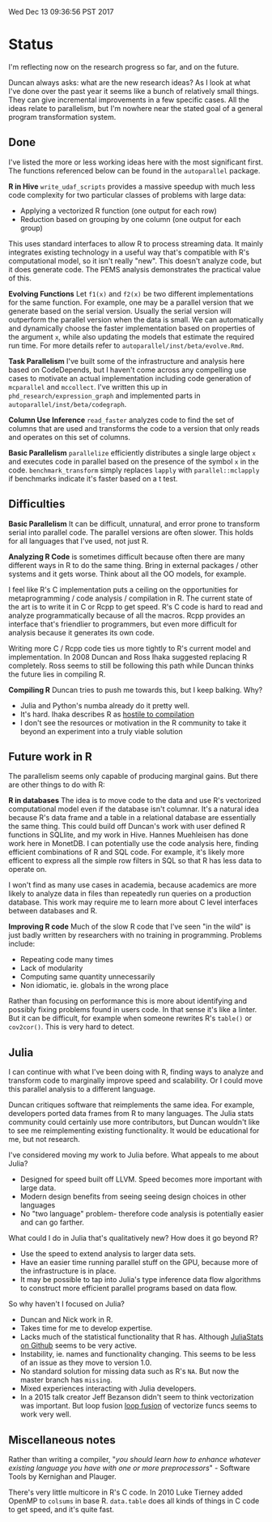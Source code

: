 Wed Dec 13 09:36:56 PST 2017

# Status

I'm reflecting now on the research progress so far, and on the future.

Duncan always asks: what are the new research ideas? As I look at what I've
done over the past year it seems like a bunch of relatively small things.
They can give incremental improvements in a few specific cases. All the
ideas relate to parallelism, but I'm nowhere near the stated goal of
a general program transformation system.

## Done

I've listed the more or less working ideas here with the most significant
first.  The functions referenced below can be found in the `autoparallel`
package.

__R in Hive__ `write_udaf_scripts` provides a massive speedup
with much less code complexity for two particular classes of problems with
large data:

- Applying a vectorized R function (one output for each row)
- Reduction based on grouping by one column (one output for each group)

This uses standard interfaces to allow R to process streaming data.  It
mainly integrates existing technology in a useful way that's compatible
with R's computational model, so it isn't really "new". This doesn't
analyze code, but it does generate code. The PEMS analysis demonstrates the
practical value of this.

__Evolving Functions__ Let `f1(x)` and `f2(x)` be two different
implementations for the same function. For example, one may be a parallel
version that we generate based on the serial version. Usually the serial
version will outperform the parallel version when the data is small. We can
automatically and dynamically choose the faster implementation based on
properties of the argument `x`, while also updating the models that estimate
the required run time. For more details refer to
`autoparallel/inst/beta/evolve.Rmd`.

__Task Parallelism__ I've built some of the infrastructure and analysis
here based on CodeDepends, but I haven't come across any compelling use
cases to motivate an actual implementation including code generation of
`mcparallel` and `mccollect`. I've written this up in
`phd_research/expression_graph` and implemented parts in
`autoparallel/inst/beta/codegraph`.

__Column Use Inference__ `read_faster` analyzes code to
find the set of columns that are used and transforms the code to a version
that only reads and operates on this set of columns.

__Basic Parallelism__ `parallelize` efficiently distributes a single large
object `x` and executes code in parallel based on the presence of the
symbol `x` in the code. `benchmark_transform` simply replaces `lapply` with
`parallel::mclapply` if benchmarks indicate it's faster based on a t test.

## Difficulties

__Basic Parallelism__ It can be difficult, unnatural, and error prone to
transform serial into parallel code. The parallel versions are often
slower. This holds for all languages that I've used, not just R.

__Analyzing R Code__ is sometimes difficult because often there are many
different ways in R to do the same thing. Bring in external packages /
other systems and it gets worse. Think about all the OO models, for example.

I feel like R's C implementation puts a ceiling on the opportunities for
metaprogramming / code analysis / compilation in R. The current state of
the art is to write it in C or Rcpp to get speed. R's C code is hard to
read and analyze programmatically because of all the macros. Rcpp provides
an interface that's friendlier to programmers, but even more difficult for
analysis because it generates its own code.

Writing more C / Rcpp code ties us more tightly to R's current model and
implementation. In 2008 Duncan and Ross Ihaka suggested replacing R
completely. Ross seems to still be following this path while Duncan thinks
the future lies in compiling R.

__Compiling R__ Duncan tries to push me towards this, but I keep balking.
Why?

- Julia and Python's numba already do it pretty well.
- It's hard. Ihaka describes R as [hostile to
  compilation](https://www.stat.auckland.ac.nz/~ihaka/downloads/New-System.pdf)
- I don't see the resources or motivation in the R community to take it
  beyond an experiment into a truly viable solution

## Future work in R

The parallelism seems only capable of producing marginal gains. But there
are other things to do with R:

__R in databases__ The idea is to move code to the data and use R's
vectorized computational model even if the database isn't columnar. It's a
natural idea because R's data frame and a table in a relational database
are essentially the same thing. This could build off Duncan's work with
user defined R functions in SQLlite, and my work in Hive. Hannes Muehleisen
has done work here in MonetDB. I can potentially use the code analysis
here, finding efficient combinations of R and SQL code. For example, it's
likely more efficent to express all the simple row filters in SQL so that R
has less data to operate on.

I won't find as many use cases in academia, because academics are more
likely to analyze data in files than repeatedly run queries on a production
database.  This work may require me to learn more about C level interfaces
between databases and R.

__Improving R code__ Much of the slow R code that I've seen "in the wild"
is just badly written by researchers with no training in programming.
Problems include:

- Repeating code many times
- Lack of modularity
- Computing same quantity unnecessarily
- Non idiomatic, ie. globals in the wrong place

Rather than focusing on performance this is more about identifying and
possibly fixing problems found in users code. In that sense it's like a
linter. But it can be difficult, for example when someone rewrites R's
`table()` or `cov2cor()`. This is very hard to detect.

## Julia

I can continue with what I've been doing with R, finding ways to analyze
and transform code to marginally improve speed and scalability. Or I could
move this parallel analysis to a different language.

Duncan critiques software that reimplements the same idea. For example,
developers ported data frames from R to many languages. The Julia
stats community could certainly use more contributors, but Duncan wouldn't
like to see me reimplementing existing functionality. It would be
educational for me, but not research.

I've considered moving my work to Julia before. What appeals to me about
Julia?

- Designed for speed built off LLVM. Speed becomes more important with
  large data. 
- Modern design benefits from seeing seeing design choices in other
  languages
- No "two language" problem- therefore code analysis is potentially easier
  and can go farther.

What could I do in Julia that's qualitatively new? How does it go beyond R?

- Use the speed to extend analysis to larger data sets.
- Have an easier time running parallel stuff on the GPU, because more of
  the infrastructure is in place.
- It may be possible to tap into Julia's type inference data flow algorithms 
  to construct more efficient parallel programs based on data flow.

So why haven't I focused on Julia?

- Duncan and Nick work in R.
- Takes time for me to develop expertise.
- Lacks much of the statistical functionality that R has. Although
  [JuliaStats on Github](https://github.com/JuliaStats) seems to be very
  active.
- Instability, ie. names and functionality changing.
  This seems to be less of an issue as they move to version 1.0.
- No standard solution for missing data such as R's `NA`. But now
  the master branch has `missing`.
- Mixed experiences interacting with Julia developers.
- In a 2015 talk creator Jeff Bezanson didn't seem to think vectorization
  was important. But loop fusion [loop
fusion](https://julialang.org/blog/2017/01/moredots) of vectorize funcs
seems to work very well.

## Miscellaneous notes

Rather than writing a compiler, "_you should learn how to enhance whatever
existing language you have with one or more preprocessors_" - Software
Tools by Kernighan and Plauger.

There's very little multicore in R's C code. In 2010 Luke Tierney added
OpenMP to `colsums` in base R. `data.table` does all kinds of things in C
code to get speed, and it's quite fast.
